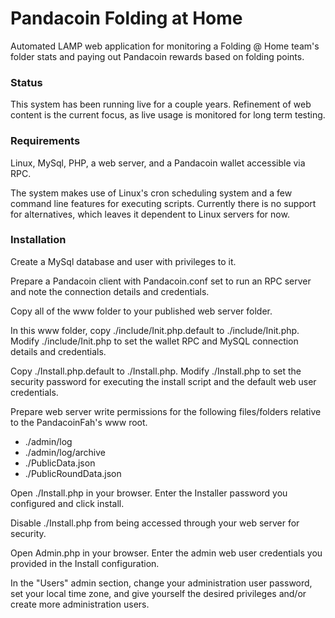 # Pandacoin Folding at Home #

Automated LAMP web application for monitoring a Folding @ Home team's folder stats and paying out Pandacoin rewards based on folding points.

### Status ###

This system has been running live for a couple years. Refinement of web content is the current focus, as live usage is monitored for long term testing.

### Requirements ###

Linux, MySql, PHP, a web server, and a Pandacoin wallet accessible via RPC.

The system makes use of Linux's cron scheduling system and a few command line features for executing scripts. Currently there is no support for alternatives, which leaves it dependent to Linux servers for now.

### Installation ###

Create a MySql database and user with privileges to it.

Prepare a Pandacoin client with Pandacoin.conf set to run an RPC server and note the connection details and credentials.

Copy all of the www folder to your published web server folder. 

In this www folder, copy ./include/Init.php.default to ./include/Init.php. Modify ./include/Init.php to set the wallet RPC and MySQL connection details and credentials.


Copy ./Install.php.default to ./Install.php. Modify ./Install.php to set the security password for executing the install script and the default web user credentials.

Prepare web server write permissions for the following files/folders relative to the PandacoinFah's www root.

 * ./admin/log
 * ./admin/log/archive
 * ./PublicData.json
 * ./PublicRoundData.json

Open ./Install.php in your browser. Enter the Installer password you configured and click install.

Disable ./Install.php from being accessed through your web server for security.

Open Admin.php in your browser. Enter the admin web user credentials you provided in the Install configuration.

In the "Users" admin section, change your administration user password, set your local time zone, and give yourself the desired privileges and/or create more administration users.